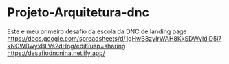 # Projeto-Arquitetura-dnc
Este e meu primeiro desafio da escola da DNC de landing page
https://docs.google.com/spreadsheets/d/1gHwB8zyIrWAH8KkSDWyldlD5i7kNCWBwyxBLVs2dHng/edit?usp=sharing
https://desafiodncnina.netlify.app/